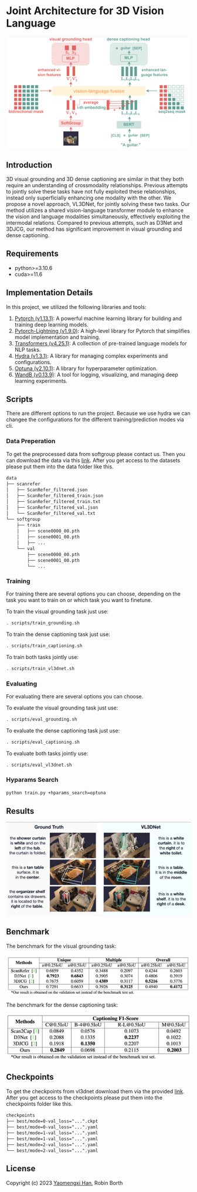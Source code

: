 # Joint Architecture for 3D Vision Language

![Architecture](docs/architecture.png)

## Introduction

3D visual grounding and 3D dense captioning are similar in that they both require an understanding of crossmodality relationships. Previous attempts to jointly solve these tasks have not fully exploited these relationships, instead only superficially enhancing one modality with the other. We propose a novel approach, VL3DNet, for jointly solving these two tasks. Our method utilizes a shared vision-language transformer module to enhance the vision and language modalities simultaneously, effectively exploiting the intermodal relations. Compared to previous attempts, such as D3Net and 3DJCG, our method has significant improvement in visual grounding and dense captioning.

## Requirements

- python>=3.10.6
- cuda>=11.6


## Implementation Details

In this project, we utilized the following libraries and tools:

1) [Pytorch (v1.13.1)](https://pytorch.org/): A powerful machine learning library for building and training deep learning models.
2) [Pytorch-Lightning (v1.9.0)](https://www.pytorchlightning.ai/): A high-level library for Pytorch that simplifies model implementation and training.
3) [Transformers (v4.25.1)](https://huggingface.co/): A collection of pre-trained language models for NLP tasks.
4) [Hydra (v1.3.1)](https://hydra.cc/): A library for managing complex experiments and configurations.
5) [Optuna (v2.10.1)](https://optuna.org/): A library for hyperparameter optimization.
6) [WandB (v0.13.9)](https://wandb.ai/): A tool for logging, visualizing, and managing deep learning experiments.


## Scripts

There are different options to run the project. Because we use hydra we can changee the configurations
for the different training/prediction modes via cli.

### Data Preperation

To get the preprocessed data from softgroup please contact us. Then you can download the data via this [link](https://drive.google.com/file/d/1Bf97LoyuUGKsB_hZS4USNmWQCNtXrqD3/view?usp=share_link).
After you get access to the datasets please put them into the data folder like this.

```batch
data
├── scanrefer
│   ├── ScanRefer_filtered.json
│   ├── ScanRefer_filtered_train.json
│   ├── ScanRefer_filtered_train.txt
│   ├── ScanRefer_filtered_val.json
│   └── ScanRefer_filtered_val.txt
└── softgroup
    ├── train
    │   ├── scene0000_00.pth
    │   ├── scene0001_00.pth
    │   ├── ...
    └── val 
        ├── scene0000_00.pth
        ├── scene0001_00.pth
        └── ...
```

### Training

For training there are several options you can choose, depending on the task you want to train on or 
which task you want to finetune.

To train the visual grounding task just use:

```bash
. scripts/train_grounding.sh
```

To train the dense captioning task just use:

```bash
. scripts/train_captioning.sh
```

To train both tasks jointly use:

```bash
. scripts/train_vl3dnet.sh
```

### Evaluating

For evaluating there are several options you can choose.

To evaluate the visual grounding task just use:

```bash
. scripts/eval_grounding.sh
```

To evaluate the dense captioning task just use:

```bash
. scripts/eval_captioning.sh
```

To evaluate both tasks jointly use:
```bash
. scripts/eval_vl3dnet.sh
```

### Hyparams Search

```bash
python train.py +hparams_search=optuna
```

## Results

![Results](docs/results.png)

## Benchmark

The benchmark for the visual grounding task:

![Benchmark Grounding](docs/benchmark_grounding.png)

The benchmark for the dense captioning task:

![Benchmark Captioning](docs/benchmark_captioning.png)

## Checkpoints

To get the checkpoints from vl3dnet download them via the provided [link](https://drive.google.com/file/d/1O0yPXXmQ088JBF7tNChJNU8DsEbXWosj/view?usp=share_link).
After you get access to the checkpoints please put them into the checkpoints folder like this.

```batch
checkpoints
├── best/mode=0-val_loss="...".ckpt 
├── best/mode=0-val_loss="...".yaml
├── best/mode=1-val_loss="...".yaml
├── best/mode=1-val_loss="...".yaml
├── best/mode=2-val_loss="...".yaml
└── best/mode=2-val_loss="...".yaml
```

## License

Copyright (c) 2023 [Yaomengxi Han](https://github.com/Maxcharm), Robin Borth
